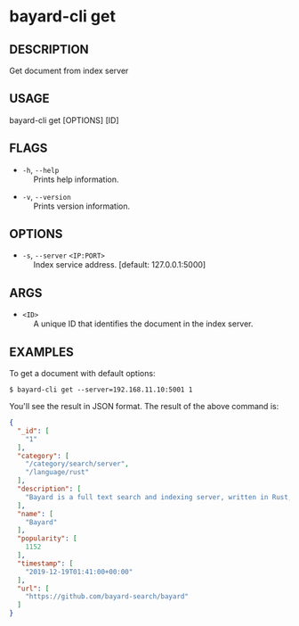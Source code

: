 # bayard-cli get

## DESCRIPTION
Get document from index server

## USAGE
bayard-cli get [OPTIONS] [ID]

## FLAGS
- `-h`, `--help`  
&nbsp;&nbsp;&nbsp;&nbsp; Prints help information.

- `-v`, `--version`  
&nbsp;&nbsp;&nbsp;&nbsp; Prints version information.

## OPTIONS
- `-s`, `--server` `<IP:PORT>`  
&nbsp;&nbsp;&nbsp;&nbsp; Index service address. [default: 127.0.0.1:5000]

## ARGS
- `<ID>`  
&nbsp;&nbsp;&nbsp;&nbsp; A unique ID that identifies the document in the index server.

## EXAMPLES

To get a document with default options:

```shell script
$ bayard-cli get --server=192.168.11.10:5001 1
```

You'll see the result in JSON format. The result of the above command is:

```json
{
  "_id": [
    "1"
  ],
  "category": [
    "/category/search/server",
    "/language/rust"
  ],
  "description": [
    "Bayard is a full text search and indexing server, written in Rust, built on top of Tantivy."
  ],
  "name": [
    "Bayard"
  ],
  "popularity": [
    1152
  ],
  "timestamp": [
    "2019-12-19T01:41:00+00:00"
  ],
  "url": [
    "https://github.com/bayard-search/bayard"
  ]
}
```
